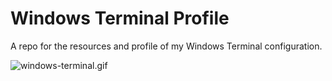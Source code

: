 # Windows Terminal Profile

A repo for the resources and profile of my Windows Terminal configuration.

![windows-terminal.gif](resource/windows-terminal.gif)
